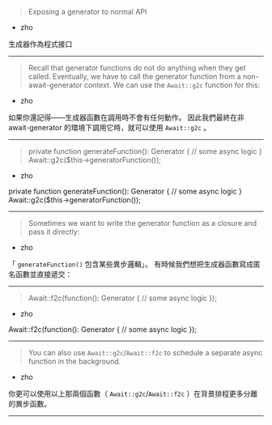 > Exposing a generator to normal API
   * zho

生成器作為程式接口

***
> Recall that generator functions do not do anything when they get called\.
> Eventually, we have to call the generator function from a non\-await\-generator context\.
> We can use the `Await::g2c` function for this\:
   * zho

如果你還記得——生成器函數在調用時不會有任何動作。
因此我們最終在非 await-generator 的環境下調用它時，就可以使用 `Await::g2c` 。

***
> private function generateFunction\(\)\: Generator \{&#10;&#9;\/\/ some async logic&#10;\}&#10;&#10;Await\:\:g2c\(\$this\-\>generatorFunction\(\)\)\;&#10;
   * zho

private function generateFunction\(\)\: Generator \{&#10;&#9;\/\/ some async logic&#10;\}&#10;&#10;Await\:\:g2c\(\$this\-\>generatorFunction\(\)\)\;&#10;

***
> Sometimes we want to write the generator function as a closure
> and pass it directly\:
   * zho

「 `generateFunction()` 包含某些異步邏輯」。
有時候我們想把生成器函數寫成匿名函數並直接遞交：

***
> Await\:\:f2c\(function\(\)\: Generator \{&#10;&#9;\/\/ some async logic&#10;\}\)\;&#10;
   * zho

Await\:\:f2c\(function\(\)\: Generator \{&#10;&#9;\/\/ some async logic&#10;\}\)\;&#10;

***
> You can also use `Await::g2c`\/`Await::f2c`
> to schedule a separate async function in the background\.
   * zho

你更可以使用以上那兩個函數（ `Await::g2c`\/`Await::f2c` ）在背景排程更多分離的異步函數。

***